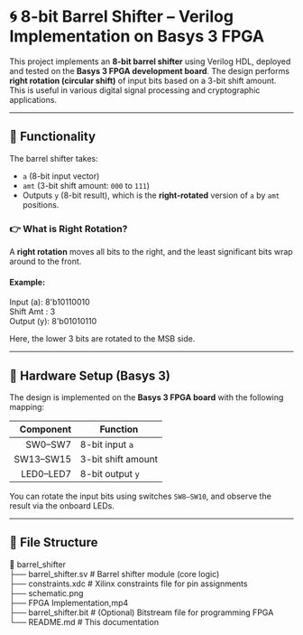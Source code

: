 # 🌀 8-bit Barrel Shifter – Verilog Implementation on Basys 3 FPGA

This project implements an **8-bit barrel shifter** using Verilog HDL, deployed and tested on the **Basys 3 FPGA development board**. The design performs **right rotation (circular shift)** of input bits based on a 3-bit shift amount. This is useful in various digital signal processing and cryptographic applications.

---

## 📐 Functionality

The barrel shifter takes:

- `a` (8-bit input vector)
- `amt` (3-bit shift amount: `000` to `111`)
- Outputs `y` (8-bit result), which is the **right-rotated** version of `a` by `amt` positions.

### 👉 What is Right Rotation?

A **right rotation** moves all bits to the right, and the least significant bits wrap around to the front.

#### Example:
Input (a): 8'b10110010<br/>
Shift Amt : 3<br/>
Output (y): 8'b01010110<br/>


Here, the lower 3 bits are rotated to the MSB side.

---

## 🔧 Hardware Setup (Basys 3)

The design is implemented on the **Basys 3 FPGA board** with the following mapping:

| Component | Function              |
|----------:|-----------------------|
| SW0–SW7   | 8-bit input `a`       |
| SW13–SW15  | 3-bit shift amount    |
| LED0–LED7 | 8-bit output `y`      |

You can rotate the input bits using switches `SW8–SW10`, and observe the result via the onboard LEDs.

---

## 📁 File Structure
📂 barrel_shifter<br/>
├── barrel_shifter.sv # Barrel shifter module (core logic)<br/>
├── constraints.xdc # Xilinx constraints file for pin assignments<br/>
├── schematic.png<br/>
├── FPGA Implementation,mp4<br/>
├── barrel_shifter.bit  # (Optional) Bitstream file for programming FPGA<br/>
└── README.md # This documentation<br/>







